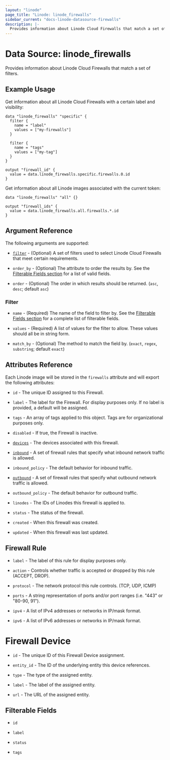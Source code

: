 ```yaml
---
layout: "linode"
page_title: "Linode: linode_firewalls"
sidebar_current: "docs-linode-datasource-firewalls"
description: |-
  Provides information about Linode Cloud Firewalls that match a set of filters.
---
```


# Data Source: linode\_firewalls

Provides information about Linode Cloud Firewalls that match a set of filters.

## Example Usage

Get information about all Linode Cloud Firewalls with a certain label and visibility:

```hcl
data "linode_firewalls" "specific" {
  filter {
    name = "label"
    values = ["my-firewalls"]
  }

  filter {
    name = "tags"
    values = ["my-tag"]
  }
}

output "firewall_id" {
  value = data.linode_firewalls.specific.firewalls.0.id
}
```

Get information about all Linode images associated with the current token:

```hcl
data "linode_firewalls" "all" {}

output "firewall_ids" {
  value = data.linode_firewalls.all.firewalls.*.id
}
```

## Argument Reference

The following arguments are supported:

* [`filter`](#filter) - (Optional) A set of filters used to select Linode Cloud Firewalls that meet certain requirements.

* `order_by` - (Optional) The attribute to order the results by. See the [Filterable Fields section](#filterable-fields) for a list of valid fields.

* `order` - (Optional) The order in which results should be returned. (`asc`, `desc`; default `asc`)

### Filter

* `name` - (Required) The name of the field to filter by. See the [Filterable Fields section](#filterable-fields) for a complete list of filterable fields.

* `values` - (Required) A list of values for the filter to allow. These values should all be in string form.

* `match_by` - (Optional) The method to match the field by. (`exact`, `regex`, `substring`; default `exact`)

## Attributes Reference

Each Linode image will be stored in the `firewalls` attribute and will export the following attributes:

* `id` - The unique ID assigned to this Firewall.

* `label` - The label for the Firewall. For display purposes only. If no label is provided, a default will be assigned.

* `tags` - An array of tags applied to this object. Tags are for organizational purposes only.

* `disabled` - If true, the Firewall is inactive.

* [`devices`](#firewall-device) - The devices associated with this firewall.

* [`inbound`](#firewall-rule) - A set of firewall rules that specify what inbound network traffic is allowed.

* `inbound_policy` - The default behavior for inbound traffic.

* [`outbound`](#firewall-rule) - A set of firewall rules that specify what outbound network traffic is allowed.

* `outbound_policy` - The default behavior for outbound traffic.

* `linodes` - The IDs of Linodes this firewall is applied to.

* `status` - The status of the firewall.

* `created` - When this firewall was created.

* `updated` - When this firewall was last updated.

## Firewall Rule

* `label` - The label of this rule for display purposes only.

* `action` - Controls whether traffic is accepted or dropped by this rule (ACCEPT, DROP).

* `protocol` - The network protocol this rule controls. (TCP, UDP, ICMP)

* `ports` - A string representation of ports and/or port ranges (i.e. "443" or "80-90, 91").

* `ipv4` - A list of IPv4 addresses or networks in IP/mask format.

* `ipv6` - A list of IPv6 addresses or networks in IP/mask format.

# Firewall Device

* `id` - The unique ID of this Firewall Device assignment.

* `entity_id` - The ID of the underlying entity this device references.

* `type` - The type of the assigned entity.

* `label` - The label of the assigned entity.

* `url` - The URL of the assigned entity.


## Filterable Fields

* `id`

* `label`

* `status`

* `tags`

